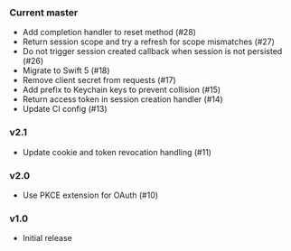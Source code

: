 ### Current master
* Add completion handler to reset method (#28)
* Return session scope and try a refresh for scope mismatches (#27)
* Do not trigger session created callback when session is not persisted (#26)
* Migrate to Swift 5 (#18)
* Remove client secret from requests (#17)
* Add prefix to Keychain keys to prevent collision (#15)
* Return access token in session creation handler (#14)
* Update CI config (#13)

### v2.1
* Update cookie and token revocation handling (#11)

### v2.0
* Use PKCE extension for OAuth (#10)

### v1.0
* Initial release
